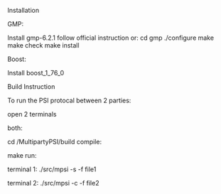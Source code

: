 Installation

GMP:


Install gmp-6.2.1 follow official instruction or:
  cd gmp
  ./configure
  make
  make check
  make install

Boost:

Install boost_1_76_0
 

Build Instruction





To run the PSI protocal between 2 parties:

open 2 terminals

both:


 cd /MultipartyPSI/build 
compile:

 make
run:


 terminal 1: ./src/mpsi -s -f file1

 terminal 2: ./src/mpsi -c -f file2
